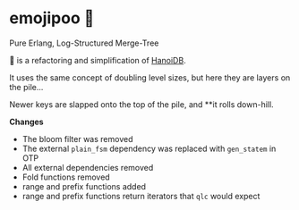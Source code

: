 emojipoo &#128169;
=====

Pure Erlang, Log-Structured Merge-Tree

&#128169; is a refactoring  and simplification of [HanoiDB](https://github.com/krestenkrab/hanoidb).

It uses the same concept of doubling level sizes, but here they are layers on the pile...

Newer keys are slapped onto the top of the pile, and **it rolls down-hill.

**Changes**

* The bloom filter was removed
* The external `plain_fsm` dependency was replaced with `gen_statem` in OTP
* All external dependencies removed
* Fold functions removed
* range and prefix functions added 
* range and prefix functions return iterators that `qlc` would expect

